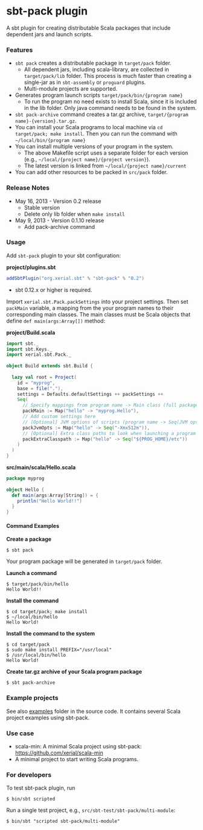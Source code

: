 sbt-pack plugin
========

A sbt plugin for creating distributable Scala packages that include dependent jars and launch scripts.

### Features

- `sbt pack` creates a distributable package in `target/pack` folder.
  - All dependent jars, including scala-library, are collected in `target/pack/lib` folder. This process is much faster than creating a single-jar as in `sbt-assembly` or `proguard` plugins. 
  - Multi-module projects are supported.
- Generates program launch scripts `target/pack/bin/{program name}`
  - To run the program no need exists to install Scala, since it is included in the lib folder. Only java command needs to be found in the system.
- `sbt pack-archive` command creates a tar.gz archive, `target/{program name}-{version}.tar.gz`. 
- You can install your Scala programs to local machine via `cd target/pack; make install`. Then you can run the command with `~/local/bin/{program name}`
- You can install multiple versions of your program in the system.
  - The above Makefile script uses a separate folder for each version (e.g., `~/local/{project name}/{project version}`). 
  - The latest version is linked from `~/local/{project name}/current`
- You can add other resources to be packed in `src/pack` folder. 

### Release Notes
- May 16, 2013 - Version 0.2 release
  - Stable version
  - Delete only lib folder when `make install`
- May 9, 2013 - Version 0.1.10 release
  - Add pack-archive command

### Usage

Add `sbt-pack` plugin to your sbt configuration:

**project/plugins.sbt**

```scala
addSbtPlugin("org.xerial.sbt" % "sbt-pack" % "0.2")
```
- sbt 0.12.x or higher is required.

Import `xerial.sbt.Pack.packSettings` into your project settings. Then set `packMain` variable, a mapping from the your program names to their corresponding main classes. The main classes must be Scala objects that define `def main(args:Array[])` method:

**project/Build.scala**

```scala
import sbt._
import sbt.Keys._
import xerial.sbt.Pack._
   
object Build extends sbt.Build {
    
  lazy val root = Project(
    id = "myprog",
    base = file("."),
    settings = Defaults.defaultSettings ++ packSettings ++
    Seq(
      // Specify mappings from program name -> Main class (full package path)
      packMain := Map("hello" -> "myprog.Hello"),
      // Add custom settings here
      // [Optional] JVM options of scripts (program name -> Seq(JVM option, ...))
      packJvmOpts := Map("hello" -> Seq("-Xmx512m")),
      // [Optional] Extra class paths to look when launching a program
      packExtraClasspath := Map("hello" -> Seq("${PROG_HOME}/etc"))
    )
  )
}
```

**src/main/scala/Hello.scala**

```scala
package myprog
    
object Hello {
  def main(args:Array[String]) = {
    println("Hello World!!")
  }
}
```

#### Command Examples

**Create a package**

    $ sbt pack

Your program package will be generated in `target/pack` folder.

**Launch a command**

    $ target/pack/bin/hello
    Hello World!!

**Install the command**

    $ cd target/pack; make install
    $ ~/local/bin/hello
    Hello World!

**Install the command to the system**
   
    $ cd target/pack
    $ sudo make install PREFIX="/usr/local"
    $ /usr/local/bin/hello
    Hello World!


**Create tar.gz archive of your Scala program package**

    $ sbt pack-archive

### Example projects

See also [examples](https://github.com/xerial/sbt-pack/tree/master/src/sbt-test/sbt-pack) folder
in the source code. It contains several Scala project examples using sbt-pack.

### Use case

- scala-min: A minimal Scala project using sbt-pack: <https://github.com/xerial/scala-min>
 - A minimal project to start writing Scala programs. 

	
### For developers

To test sbt-pack plugin, run

    $ bin/sbt scripted

Run a single test project, e.g., `src/sbt-test/sbt-pack/multi-module`:

    $ bin/sbt "scripted sbt-pack/multi-module"
